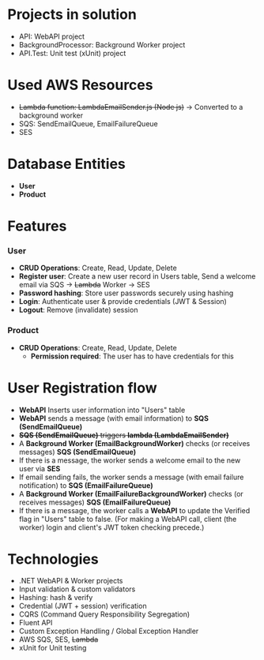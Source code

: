 # Projects in solution

- API: WebAPI project
- BackgroundProcessor: Background Worker project
- API.Test: Unit test (xUnit) project

# Used AWS Resources

- ~~Lambda function: LambdaEmailSender.js (Node js)~~ -> Converted to a background worker
- SQS: SendEmailQueue, EmailFailureQueue
- SES

# Database Entities

- **User**
- **Product**

# Features

### User

- **CRUD Operations**: Create, Read, Update, Delete
- **Register user**: Create a new user record in Users table, Send a welcome email via SQS -> ~~Lambda~~ Worker -> SES
- **Password hashing**: Store user passwords securely using hashing
- **Login**: Authenticate user & provide credentials (JWT & Session)
- **Logout**: Remove (invalidate) session

### Product

- **CRUD Operations**: Create, Read, Update, Delete
  - **Permission required**: The user has to have credentials for this

# User Registration flow

- **WebAPI** Inserts user information into "Users" table
- **WebAPI** sends a message (with email information) to **SQS (SendEmailQueue)**
- ~~**SQS (SendEmailQueue)** triggers **lambda (LambdaEmailSender)**~~
- A **Background Worker (EmailBackgroundWorker)** checks (or receives messages) **SQS (SendEmailQueue)**
- If there is a message, the worker sends a welcome email to the new user via **SES**
- If email sending fails, the worker sends a message (with email failure notification) to **SQS (EmailFailureQueue)**
- A **Background Worker (EmailFailureBackgroundWorker)** checks (or receives messages) **SQS (EmailFailureQueue)**
- If there is a message, the worker calls a **WebAPI** to update the Verified flag in "Users" table to false.
  (For making a WebAPI call, client (the worker) login and client's JWT token checking precede.)

# Technologies

- .NET WebAPI & Worker projects
- Input validation & custom validators
- Hashing: hash & verify
- Credential (JWT + session) verification
- CQRS (Command Query Responsibility Segregation)
- Fluent API
- Custom Exception Handling / Global Exception Handler
- AWS SQS, SES, ~~Lambda~~
- xUnit for Unit testing
